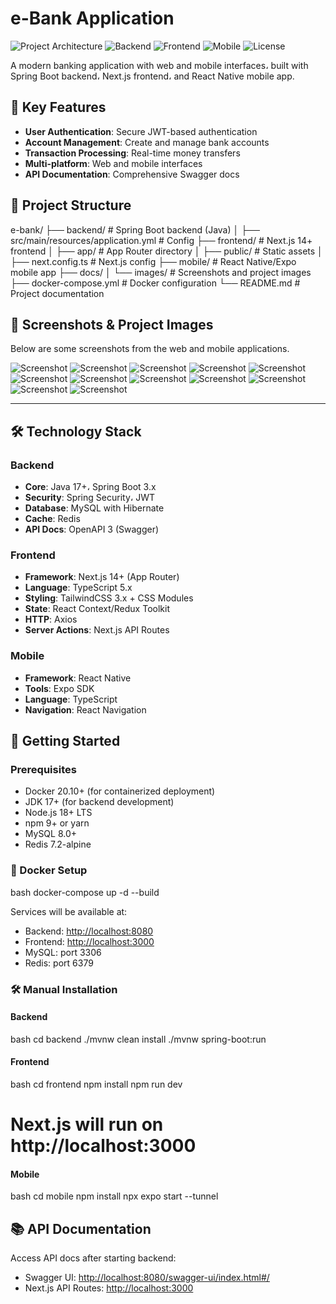 # e-Bank Application

![Project Architecture](https://img.shields.io/badge/architecture-multitier-blue)
![Backend](https://img.shields.io/badge/backend-springboot-brightgreen)
![Frontend](https://img.shields.io/badge/frontend-next.js-000000)
![Mobile](https://img.shields.io/badge/mobile-react%20native-61dafb)
![License](https://img.shields.io/badge/license-MIT-green)

A modern banking application with web and mobile interfaces، built with Spring Boot backend، Next.js frontend، and React Native mobile app.

## 🌟 Key Features

* **User Authentication**: Secure JWT-based authentication
* **Account Management**: Create and manage bank accounts
* **Transaction Processing**: Real-time money transfers
* **Multi-platform**: Web and mobile interfaces
* **API Documentation**: Comprehensive Swagger docs

## 📁 Project Structure

e-bank/
├── backend/          # Spring Boot backend (Java)
│   ├── src/main/resources/application.yml # Config
├── frontend/        # Next.js 14+ frontend
│   ├── app/         # App Router directory
│   ├── public/      # Static assets
│   ├── next.config.ts # Next.js config
├── mobile/          # React Native/Expo mobile app
├── docs/
│   └── images/      # Screenshots and project images
├── docker-compose.yml # Docker configuration
└── README.md        # Project documentation


## 📸 Screenshots & Project Images

Below are some screenshots from the web and mobile applications. 




![Screenshot](https://github.com/mohmad-Awadallah/e-bank/blob/main/images/Screenshot%20from%202025-05-22%2000-51-46.png)
![Screenshot](https://github.com/mohmad-Awadallah/e-bank/blob/main/images/Screenshot%20from%202025-05-22%2000-52-15.png)
![Screenshot](https://github.com/mohmad-Awadallah/e-bank/blob/main/images/Screenshot%20from%202025-05-22%2000-47-51.png)
![Screenshot](https://github.com/mohmad-Awadallah/e-bank/blob/main/images/Screenshot%20from%202025-05-22%2000-53-23.png)
![Screenshot](https://github.com/mohmad-Awadallah/e-bank/blob/main/images/Screenshot%20from%202025-05-22%2000-54-27.png)
![Screenshot](https://github.com/mohmad-Awadallah/e-bank/blob/main/images/Screenshot%20from%202025-05-22%2000-55-29.png)
![Screenshot](https://github.com/mohmad-Awadallah/e-bank/blob/main/images/Screenshot%20from%202025-05-22%2000-56-58.png)
![Screenshot](https://github.com/mohmad-Awadallah/e-bank/blob/main/images/Screenshot%20from%202025-05-22%2000-58-50.png)
![Screenshot](https://github.com/mohmad-Awadallah/e-bank/blob/main/images/Screenshot%20from%202025-05-22%2001-01-10.png)
![Screenshot](https://github.com/mohmad-Awadallah/e-bank/blob/main/images/Screenshot%20from%202025-05-22%2001-03-47.png)
![Screenshot](https://github.com/mohmad-Awadallah/e-bank/blob/main/images/Screenshot%20from%202025-05-22%2001-04-15.png)
![Screenshot](https://github.com/mohmad-Awadallah/e-bank/blob/main/images/fcce6525-7ae1-4114-aab5-2095a4d62534.jpeg)

---

## 🛠️ Technology Stack

### Backend

* **Core**: Java 17+، Spring Boot 3.x
* **Security**: Spring Security، JWT
* **Database**: MySQL with Hibernate
* **Cache**: Redis
* **API Docs**: OpenAPI 3 (Swagger)

### Frontend

* **Framework**: Next.js 14+ (App Router)
* **Language**: TypeScript 5.x
* **Styling**: TailwindCSS 3.x + CSS Modules
* **State**: React Context/Redux Toolkit
* **HTTP**: Axios
* **Server Actions**: Next.js API Routes

### Mobile

* **Framework**: React Native
* **Tools**: Expo SDK
* **Language**: TypeScript
* **Navigation**: React Navigation

## 🚀 Getting Started

### Prerequisites

* Docker 20.10+ (for containerized deployment)
* JDK 17+ (for backend development)
* Node.js 18+ LTS
* npm 9+ or yarn
* MySQL 8.0+
* Redis 7.2-alpine

### 🐳 Docker Setup

bash
docker-compose up -d --build


Services will be available at:

* Backend: [http://localhost:8080](http://localhost:8080)
* Frontend: [http://localhost:3000](http://localhost:3000)
* MySQL: port 3306
* Redis: port 6379

### 🛠️ Manual Installation

#### Backend

bash
cd backend
./mvnw clean install
./mvnw spring-boot:run


#### Frontend

bash
cd frontend
npm install
npm run dev
# Next.js will run on http://localhost:3000


#### Mobile

bash
cd mobile
npm install
npx expo start --tunnel


## 📚 API Documentation

Access API docs after starting backend:

* Swagger UI: [http://localhost:8080/swagger-ui/index.html#/](http://localhost:8080/swagger-ui/index.html#/)
* Next.js API Routes: [http://localhost:3000](http://localhost:3000)
